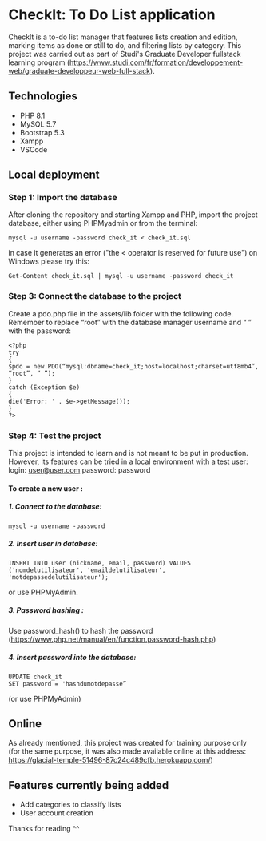 # CheckIt: To Do List application

CheckIt is a to-do list manager that features lists creation and edition, marking items as done or still to do, and filtering lists by category.
This project was carried out as part of Studi's Graduate Developer fullstack learning program (https://www.studi.com/fr/formation/developpement-web/graduate-developpeur-web-full-stack).

## Technologies

- PHP 8.1
- MySQL 5.7
- Bootstrap 5.3
- Xampp
- VSCode

## Local deployment

### Step 1: Import the database

After cloning the repository and starting Xampp and PHP, import the project database, either using PHPMyadmin or from the terminal:

```
mysql -u username -password check_it < check_it.sql
```

in case it generates an error ("the < operator is reserved for future use") on Windows please try this:

```
Get-Content check_it.sql | mysql -u username -password check_it
```

### Step 3: Connect the database to the project

Create a pdo.php file in the assets/lib folder with the following code. Remember to replace “root” with the database manager username and “ ” with the password:

```
<?php
try
{
$pdo = new PDO(“mysql:dbname=check_it;host=localhost;charset=utf8mb4”, “root”, “ ”);
}
catch (Exception $e)
{
die('Error: ' . $e->getMessage());
}
?>
```

### Step 4: Test the project

This project is intended to learn and is not meant to be put in production. However, its features can be tried in a local environment with a test user:
login: user@user.com
password: password

#### To create a new user :

##### 1. Connect to the database:

```
mysql -u username -password
```

##### 2. Insert user in database:

```
INSERT INTO user (nickname, email, password) VALUES ('nomdelutilisateur', 'emaildelutilisateur', 'motdepassedelutilisateur');
```

or use PHPMyAdmin.

##### 3. Password hashing :

Use password_hash() to hash the password (https://www.php.net/manual/en/function.password-hash.php)

##### 4. Insert password into the database:

```
UPDATE check_it
SET password = 'hashdumotdepasse”
```

(or use PHPMyAdmin)

## Online

As already mentioned, this project was created for training purpose only (for the same purpose, it was also made available online at this address: https://glacial-temple-51496-87c24c489cfb.herokuapp.com/)

## Features currently being added

- Add categories to classify lists
- User account creation

Thanks for reading ^^
